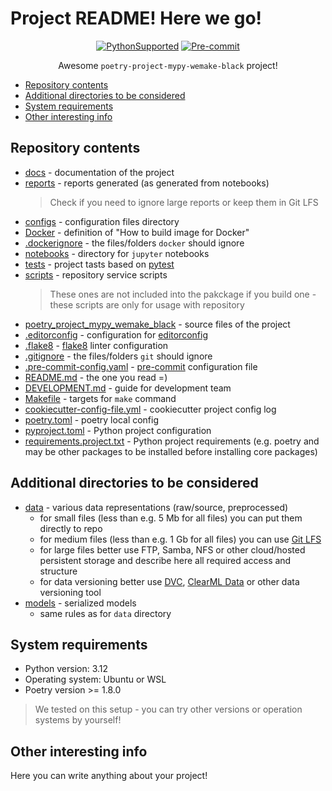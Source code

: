 # Project README! Here we go!

<div align="center">

[![PythonSupported](https://img.shields.io/badge/python-3.12-brightgreen.svg)](https://python3statement.org/#sections50-why)
[![Pre-commit](https://img.shields.io/badge/pre--commit-enabled-brightgreen?logo=pre-commit&logoColor=white)](https://pre-commit.com/)

Awesome `poetry-project-mypy-wemake-black` project!

</div>

- [Repository contents](#repository-contents)
- [Additional directories to be considered](#additional-directories-to-be-considered)
- [System requirements](#system-requirements)
- [Other interesting info](#other-interesting-info)

## Repository contents

- [docs](docs) - documentation of the project
- [reports](reports) - reports generated (as generated from notebooks)
  > Check if you need to ignore large reports or keep them in Git LFS
- [configs](configs) - configuration files directory
- [Docker](Docker) - definition of "How to build image for Docker"
- [.dockerignore](.dockerignore) - the files/folders `docker` should ignore
- [notebooks](notebooks) - directory for `jupyter` notebooks
- [tests](tests) - project tasts based on [pytest](https://docs.pytest.org/en/stable/)
- [scripts](scripts) - repository service scripts
  > These ones are not included into the pakckage if you build one - these scripts are only for usage with repository
- [poetry_project_mypy_wemake_black](poetry_project_mypy_wemake_black) - source files of the project
- [.editorconfig](.editorconfig) - configuration for [editorconfig](https://editorconfig.org/)
- [.flake8](.flake8) - [flake8](https://github.com/pycqa/flake8) linter configuration
- [.gitignore](.gitignore) - the files/folders `git` should ignore
- [.pre-commit-config.yaml](.pre-commit-config.yaml) - [pre-commit](https://pre-commit.com/) configuration file
- [README.md](README.md) - the one you read =)
- [DEVELOPMENT.md](DEVELOPMENT.md) - guide for development team
- [Makefile](Makefile) - targets for `make` command
- [cookiecutter-config-file.yml](cookiecutter-config-file.yml) - cookiecutter project config log
- [poetry.toml](poetry.toml) - poetry local config
- [pyproject.toml](pyproject.toml) - Python project configuration
- [requirements.project.txt](requirements.project.txt) - Python project requirements (e.g. poetry and may be other packages to be installed before installing core packages)

## Additional directories to be considered

- [data](data) - various data representations (raw/source, preprocessed)
  - for small files (less than e.g. 5 Mb for all files) you can put them directly to repo
  - for medium files (less than e.g. 1 Gb for all files) you can use [Git LFS](https://git-lfs.com/)
  - for large files better use FTP, Samba, NFS or other cloud/hosted persistent storage and describe here all required access and structure
  - for data versioning better use [DVC](https://dvc.org/), [ClearML Data](https://clear.ml/docs/latest/docs/clearml_data/) or other data versioning tool
- [models](models) - serialized models
  - same rules as for `data` directory

## System requirements

- Python version: 3.12
- Operating system: Ubuntu or WSL
- Poetry version >= 1.8.0

> We tested on this setup - you can try other versions or operation systems by yourself!

## Other interesting info

Here you can write anything about your project!
